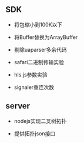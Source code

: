 ## SDK

- 将包缩小到100K以下

- 将Buffer替换为ArrayBuffer

- 剔除uaparser多余代码

- safari二进制传输实验

- hls.js参数实验

- signaler重连次数

## server

- nodejs实现二叉树拓扑

- 提供拓扑json接口

